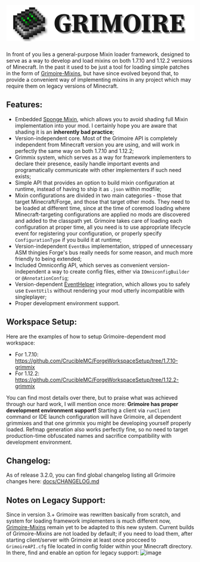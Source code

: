 # <img src="../.github_media/grimoire_logo_transparent.png" alt="logo"/>
In front of you lies a general-purpose Mixin loader framework, designed to serve as a way to develop and load mixins on both 1.7.10 and 1.12.2 versions of Minecraft. In the past it used to be just a tool for loading simple patches in the form of [Grimoire-Mixins](https://github.com/CrucibleMC/Grimoire-Mixins-1.7.10), but have since evolved beyond that, to provide a convenient way of implementing mixins in any project which may require them on legacy versions of Minecraft.

## Features:
- Embedded [Sponge Mixin](https://github.com/SpongePowered/Mixin), which allows you to avoid shading full Mixin implementation into your mod. I certainly hope you are aware that shading it is an **inherently bad practice**;
- Version-independent core. Most of the Grimoire API is completely independent from Minecraft version you are using, and will work in perfectly the same way on both 1.7.10 and 1.12.2;
- Grimmix system, which serves as a way for framework implementers to declare their presence, easily handle important events and programatically communicate with other implementers if such need exists;
- Simple API that provides an option to build mixin configuration at runtime, instead of having to ship it as `.json` within modfile;
- Mixin configurations are divided in two main categories - those that target Minecraft/Forge, and those that target other mods. They need to be loaded at different time, since at the time of coremod loading where Minecraft-targeting configurations are applied no mods are discovered and added to the classpath yet. Grimoire takes care of loading each configuration at proper time, all you need is to use appropriate lifecycle event for registering your configuration, or properly specify `ConfigurationType` if you build it at runtime;
- Version-independent `EventBus` implementation, stripped of unnecessary ASM thingies Forge's bus really needs for some reason, and much more friendly to being extended;
- Included Omniconfig API, which serves as convenient version-independent a way to create config files, either via `IOmniconfigBuilder` or `@AnnotationConfig`;
- Version-dependent [EventHelper](https://github.com/gamerforEA/EventHelper) integration, which allows you to safely use `EventUtils` without rendering your mod utterly incompatible with singleplayer;
- Proper development environment support.

## Workspace Setup:
Here are the examples of how to setup Grimoire-dependent mod workspace:
- For 1.7.10: https://github.com/CrucibleMC/ForgeWorkspaceSetup/tree/1.7.10-grimmix
- For 1.12.2: https://github.com/CrucibleMC/ForgeWorkspaceSetup/tree/1.12.2-grimmix

You can find most details over there, but to praise what was achieved through our hard work, I will mention once more: **Grimoire has proper development environment support!** Starting a client via `runClient` command or IDE launch configuration will have Grimoire, all dependent grimmixes and that one grimmix you might be developing yourself properly loaded. Refmap generation also works perfectly fine, so no need to target production-time obfuscated names and sacrifice compatibility with development environment.

## Changelog:
As of release 3.2.0, you can find global changelog listing all Grimoire changes here: [docs/CHANGELOG.md](https://github.com/CrucibleMC/Grimoire/blob/master/docs/CHANGELOG.md)

## Notes on Legacy Support:
Since in version 3.+ Grimoire was rewritten basically from scratch, and system for loading framework implementers is much different now, [Grimoire-Mixins](https://github.com/CrucibleMC/Grimoire-Mixins-1.7.10) remain yet to be adapted to this new system. Current builds of Grimoire-Mixins are not loaded by default; if you need to load them, after starting client/server with Grimoire at least once procceed to `GrimoireAPI.cfg` file located in config folder within your Minecraft directory. In there, find and enable an option for legacy support:
![image](https://user-images.githubusercontent.com/47505981/124995010-ff455b00-e046-11eb-870b-3229967098ea.png)

